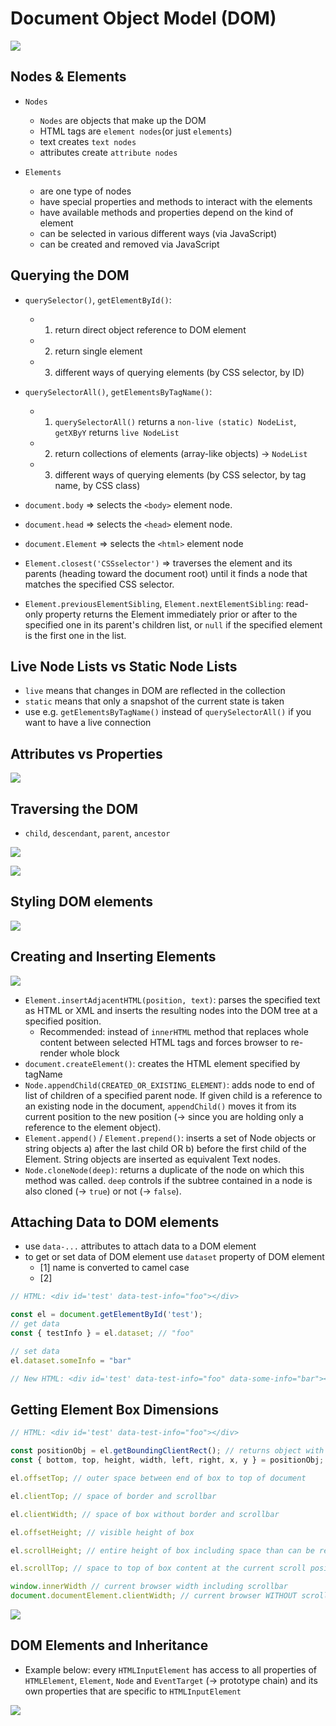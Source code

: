 # Document Object Model (DOM)

![](/slides/20_document-object-model-dom.png)

## Nodes & Elements

- `Nodes`

  - `Nodes` are objects that make up the DOM
  - HTML tags are `element nodes`(or just `elements`)
  - text creates `text nodes`
  - attributes create `attribute nodes`

- `Elements`
  - are one type of nodes
  - have special properties and methods to interact with the elements
  - have available methods and properties depend on the kind of element
  - can be selected in various different ways (via JavaScript)
  - can be created and removed via JavaScript

## Querying the DOM

- `querySelector()`, `getElementById()`:

  - 1. return direct object reference to DOM element
  - 2. return single element
  - 3. different ways of querying elements (by CSS selector, by ID)

- `querySelectorAll()`, `getElementsByTagName()`:

  - 1. `querySelectorAll()` returns a `non-live (static) NodeList`, `getXByY` returns `live NodeList`
  - 2. return collections of elements (array-like objects) -> `NodeList`
  - 3. different ways of querying elements (by CSS selector, by tag name, by CSS class)

- `document.body` => selects the `<body>` element node.
- `document.head` => selects the `<head>` element node.
- `document.Element` => selects the `<html>` element node
- `Element.closest('CSSselector')` => traverses the element and its parents (heading toward the document root) until it finds a node that matches the specified CSS selector.
- `Element.previousElementSibling`, `Element.nextElementSibling`: read-only property returns the Element immediately prior or after to the specified one in its parent's children list, or `null` if the specified element is the first one in the list.

## Live Node Lists vs Static Node Lists

- `live` means that changes in DOM are reflected in the collection
- `static` means that only a snapshot of the current state is taken
- use e.g. `getElementsByTagName()` instead of `querySelectorAll()` if you want to have a live connection

## Attributes vs Properties

![](/slides/21_attributes-vs-properties.png)

## Traversing the DOM

- `child`, `descendant`, `parent`, `ancestor`

![](/slides/22_children-descendants-parent-ancestors.png)

![](/slides/23_traversing-the-dom.png)

## Styling DOM elements

![](/slides/24_styling-dom-elements.png)

## Creating and Inserting Elements

![](/slides/25_creating-and-inserting-elements.png)

- `Element.insertAdjacentHTML(position, text)`: parses the specified text as HTML or XML and inserts the resulting nodes into the DOM tree at a specified position.
  - Recommended: instead of `innerHTML` method that replaces whole content between selected HTML tags and forces browser to re-render whole block
- `document.createElement()`: creates the HTML element specified by tagName
- `Node.appendChild(CREATED_OR_EXISTING_ELEMENT)`: adds node to end of list of children of a specified parent node. If given child is a reference to an existing node in the document, `appendChild()` moves it from its current position to the new position (-> since you are holding only a reference to the element object).
- `Element.append()` / `Element.prepend()`: inserts a set of Node objects or string objects a) after the last child OR b) before the first child of the Element. String objects are inserted as equivalent Text nodes.
- `Node.cloneNode(deep)`: returns a duplicate of the node on which this method was called. `deep` controls if the subtree contained in a node is also cloned (-> `true`) or not (-> `false`).

## Attaching Data to DOM elements

- use `data-...` attributes to attach data to a DOM element
- to get or set data of DOM element use `dataset` property of DOM element
  - [1] name is converted to camel case
  - [2]

```TypeScript
// HTML: <div id='test' data-test-info="foo"></div>

const el = document.getElementById('test');
// get data
const { testInfo } = el.dataset; // "foo"

// set data
el.dataset.someInfo = "bar"

// New HTML: <div id='test' data-test-info="foo" data-some-info="bar"></div>
```

## Getting Element Box Dimensions

```TypeScript
// HTML: <div id='test' data-test-info="foo"></div>

const positionObj = el.getBoundingClientRect(); // returns object with position data
const { bottom, top, height, width, left, right, x, y } = positionObj;

el.offsetTop; // outer space between end of box to top of document

el.clientTop; // space of border and scrollbar

el.clientWidth; // space of box without border and scrollbar

el.offsetHeight; // visible height of box

el.scrollHeight; // entire height of box including space than can be reached by scrolling

el.scrollTop; // space to top of box content at the current scroll position

window.innerWidth // current browser width including scrollbar
document.documentElement.clientWidth; // current browser WITHOUT scrollbar
```

![](/slides/34_element-position-and-sizes.png)

## DOM Elements and Inheritance

- Example below: every `HTMLInputElement` has access to all properties of `HTMLElement`, `Element`, `Node` and `EventTarget` (-> prototype chain) and its own properties that are specific to `HTMLInputElement`

![](/slides/35_DOM-elements-inheritance-example.png)
